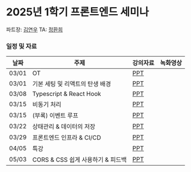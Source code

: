 # 2025년 1학기 프론트엔드 세미나

파트장: [김연우](https://github.com/Yeonu-Kim)
TA: [정환희](https://github.com/hwanheejung)

### 일정 및 자료

| 날짜  | 주제                              | 강의자료                                                                                                    | 녹화영상 |
| ----- | --------------------------------- | ----------------------------------------------------------------------------------------------------------- | -------- |
| 03/01 | OT                                | [PPT](https://docs.google.com/presentation/d/1POgxWL-ujPInM0hAV3X-y4mECOpDNr_L90mwnm5JjKg/edit?usp=sharing) |          |
| 03/01 | 기본 세팅 및 리액트의 탄생 배경   | [PPT](https://docs.google.com/presentation/d/1zIXJF7vbjaoubLWGELWgBYSV-6t2K339vCw8V33fEYA/edit?usp=sharing) |          |
| 03/08 | Typescript & React Hook           | [PPT](https://docs.google.com/presentation/d/1ulEb8aMgGrJN2CBESY8uMqQ82oYg6m0r3ij_J5qkRtg/edit?usp=sharing) |          |
| 03/15 | 비동기 처리                       | [PPT](https://docs.google.com/presentation/d/18x9_IBJBMvFhgF7vh5M0uQeaL0nEQyxKY5drAlcwhg4/edit?usp=sharing) |          |
| 03/15 | (부록) 이벤트 루프                | [PPT](https://docs.google.com/presentation/d/1WNSOpWiu-1HprHlh8p_jycnG2wFMjtk-FnCfXH5Eu6k/edit?usp=sharing) |          |
| 03/22 | 상태관리 & 데이터의 저장          | [PPT](https://docs.google.com/presentation/d/1vLVCWGBgYyrveA8m8yTXEI7O4pg9Tptf2YyGlrQ57kE/edit?usp=sharing) |          |
| 03/29 | 프론트엔드 인프라 & CI/CD         | [PPT](https://docs.google.com/presentation/d/1MdNfObfBIe3JKM-U9ZKzbrJoybGoRUYaVfDTkIERfBQ/edit?usp=sharing) |          |
| 04/05 | 특강                              | [PPT](https://docs.google.com/presentation/d/1kBHMn_sZ24co3KydqEPFZOO1Ul8cgIi3chksoRZTNxE/edit?usp=sharing) |          |
| 05/03 | CORS & CSS 쉽게 사용하기 & 피드백 | [PPT](https://docs.google.com/presentation/d/14J8bV0GkPgNtbtxq2VTh9Mmz9HNMAGhu-Wr_Tcf3tu0/edit?usp=sharing) |          |
